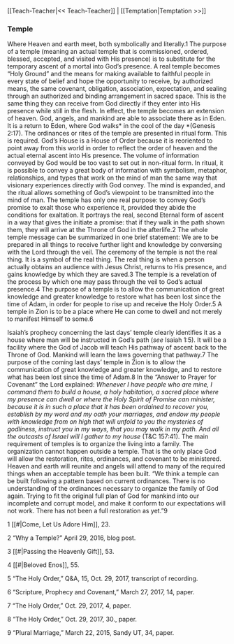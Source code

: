 [[Teach-Teacher|<< Teach-Teacher]]  |  [[Temptation|Temptation >>]]

### Temple
Where Heaven and earth meet, both symbolically and literally.1 The purpose of a temple (meaning an actual temple that is commissioned, ordered, blessed, accepted, and visited with His presence) is to substitute for the temporary ascent of a mortal into God’s presence. A real temple becomes “Holy Ground” and the means for making available to faithful people in every state of belief and hope the opportunity to receive, by authorized means, the same covenant, obligation, association, expectation, and sealing through an authorized and binding arrangement in sacred space. This is the same thing they can receive from God directly if they enter into His presence while still in the flesh. In effect, the temple becomes an extension of heaven. God, angels, and mankind are able to associate there as in Eden. It is a return to Eden, where God walks* in the cool of the day *(Genesis 2:17). The ordinances or rites of the temple are presented in ritual form. This is required. God’s House is a House of Order because it is reoriented to point away from this world in order to reflect the order of heaven and the actual eternal ascent into His presence. The volume of information conveyed by God would be too vast to set out in non-ritual form. In ritual, it is possible to convey a great body of information with symbolism, metaphor, relationships, and types that work on the mind of man the same way that visionary experiences directly with God convey. The mind is expanded, and the ritual allows something of God’s viewpoint to be transmitted into the mind of man. The temple has only one real purpose: to convey God’s promise to exalt those who experience it, provided they abide the conditions for exaltation. It portrays the real, second Eternal form of ascent in a way that gives the initiate a promise: that if they walk in the path shown them, they will arrive at the Throne of God in the afterlife.2 The whole temple message can be summarized in one brief statement: We are to be prepared in all things to receive further light and knowledge by conversing with the Lord through the veil. The ceremony of the temple is not the real thing. It is a symbol of the real thing. The real thing is when a person actually obtains an audience with Jesus Christ, returns to His presence, and gains knowledge by which they are saved.3 The temple is a revelation of the process by which one may pass through the veil to God’s actual presence.4 The purpose of a temple is to allow the communication of great knowledge and greater knowledge to restore what has been lost since the time of Adam, in order for people to rise up and receive the Holy Order.5 A temple in Zion is to be a place where He can come to dwell and not merely to manifest Himself to some.6

Isaiah’s prophecy concerning the last days’ temple clearly identifies it as a house where man will be instructed in God’s path (*see* Isaiah 1:5). It will be a facility where the God of Jacob will teach His pathway of ascent back to the Throne of God. Mankind will learn the laws governing that pathway.7 The purpose of the coming last days’ temple in Zion is to allow the communication of great knowledge and greater knowledge, and to restore what has been lost since the time of Adam.8 In the “Answer to Prayer for Covenant” the Lord explained: *Whenever I have people who are mine, I command them to build a house, a holy habitation, a sacred place where my presence can dwell or where the Holy Spirit of Promise can minister, because it is in such a place that it has been ordained to recover you, establish by my word and my oath your marriages, and endow my people with knowledge from on high that will unfold to you the mysteries of godliness, instruct you in my ways, that you may walk in my path. And all the outcasts of Israel will I gather to my house* (T&C 157:41). The main requirement of temples is to organize the living into a family. The organization cannot happen outside a temple. That is the only place God will allow the restoration, rites, ordinances, and covenant to be ministered. Heaven and earth will reunite and angels will attend to many of the required things when an acceptable temple has been built. “We think a temple can be built following a pattern based on current ordinances. There is no understanding of the ordinances necessary to organize the family of God again. Trying to fit the original full plan of God for mankind into our incomplete and corrupt model, and make it conform to our expectations will not work. There has not been a full restoration as yet.”9



1
[[#|Come, Let Us Adore Him]], 23.


2 “Why a Temple?” April 29, 2016, blog post.


3
[[#|Passing the Heavenly Gift]], 53.


4
[[#|Beloved Enos]], 55.


5 “The Holy Order,” Q&A, 15, Oct. 29, 2017, transcript of recording.


6 “Scripture, Prophecy and Covenant,” March 27, 2017, 14, paper.


7 “The Holy Order,” Oct. 29, 2017, 4, paper.


8 “The Holy Order,” Oct. 29, 2017, 30., paper.


9 “Plural Marriage,” March 22, 2015, Sandy UT, 34, paper.